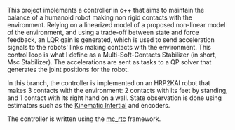 This project implements a controller in c++ that aims to maintain the balance of a humanoid robot making non rigid contacts with the environment. Relying on a linearized model of a proposed non-linear model of the environment, and using a trade-off between state and force feedback, an LQR gain is generated, which is used to send acceleration signals to the robots' links making contacts with the environment. This control loop is what I define as a Multi-Soft-Contacts Stabilizer (in short, Msc Stabilizer). The accelerations are sent as tasks to a QP solver that generates the joint positions for the robot. 

In this branch, the controller is implemented on an HRP2KAI robot that makes 3 contacts with the environment: 2 contacts with its feet by standing, and 1 contact with its right hand on a wall. State observation is done using estimators such as the [Kinematic Intertial](https://scaron.info/robot-locomotion/floating-base-estimation.html) and encoders.

The controller is written using the [mc_rtc](https://jrl-umi3218.github.io/mc_rtc/index.html) framework.
